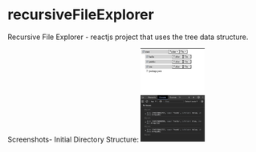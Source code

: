 # recursiveFileExplorer
Recursive File Explorer - reactjs project that uses the tree data structure. 


Screenshots- 
Initial Directory Structure:
<img src="ss/1.png" width="128"/>



